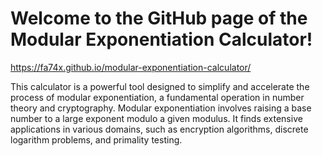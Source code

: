 # Welcome to the GitHub page of the Modular Exponentiation Calculator!
https://fa74x.github.io/modular-exponentiation-calculator/

This calculator is a powerful tool designed to simplify and accelerate the process of modular exponentiation, a fundamental operation in number theory and cryptography. Modular exponentiation involves raising a base number to a large exponent modulo a given modulus. It finds extensive applications in various domains, such as encryption algorithms, discrete logarithm problems, and primality testing.
